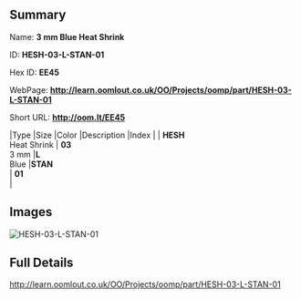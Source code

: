 

## Summary
 
Name: __3 mm Blue Heat Shrink__

ID: __HESH-03-L-STAN-01__

Hex ID: __EE45__

WebPage: __http://learn.oomlout.co.uk/OO/Projects/oomp/part/HESH-03-L-STAN-01__

Short URL: __http://oom.lt/EE45__


|Type   |Size   |Color   |Description   |Index   |
| __HESH__ <br>Heat Shrink  | __03__<br>3 mm   |__L__<br>Blue    |__STAN__<br>    | __01__<br>  |


## Images
![HESH-03-L-STAN-01](http://oomlout.com/oomp-gen/parts/HESH-03-L-STAN-01/HESH-03-L-STAN-01_420.jpg)

## Full Details

 http://learn.oomlout.co.uk/OO/Projects/oomp/part/HESH-03-L-STAN-01

